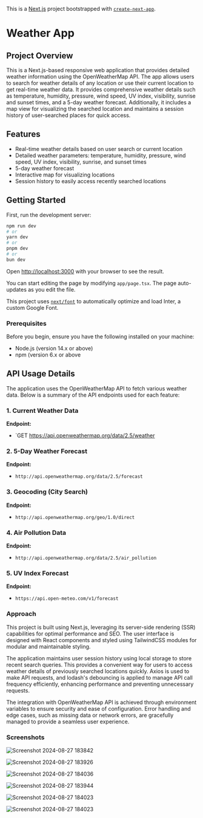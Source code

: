This is a [Next.js](https://nextjs.org/) project bootstrapped with [`create-next-app`](https://github.com/vercel/next.js/tree/canary/packages/create-next-app).
# Weather App

## Project Overview

This is a Next.js-based responsive web application that provides detailed weather information using the OpenWeatherMap API. The app allows users to search for weather details of any location or use their current location to get real-time weather data. It provides comprehensive weather details such as temperature, humidity, pressure, wind speed, UV index, visibility, sunrise and sunset times, and a 5-day weather forecast. Additionally, it includes a map view for visualizing the searched location and maintains a session history of user-searched places for quick access.

## Features

- Real-time weather details based on user search or current location
- Detailed weather parameters: temperature, humidity, pressure, wind speed, UV index, visibility, sunrise, and sunset times
- 5-day weather forecast
- Interactive map for visualizing locations
- Session history to easily access recently searched locations

## Getting Started
First, run the development server:

```bash
npm run dev
# or
yarn dev
# or
pnpm dev
# or
bun dev
```

Open [http://localhost:3000](http://localhost:3000) with your browser to see the result.

You can start editing the page by modifying `app/page.tsx`. The page auto-updates as you edit the file.

This project uses [`next/font`](https://nextjs.org/docs/basic-features/font-optimization) to automatically optimize and load Inter, a custom Google Font.

### Prerequisites

Before you begin, ensure you have the following installed on your machine:

- Node.js (version 14.x or above)
- npm (version 6.x or above

## API Usage Details

The application uses the OpenWeatherMap API to fetch various weather data. Below is a summary of the API endpoints used for each feature:

### 1. Current Weather Data

**Endpoint:**
- `GET https://api.openweathermap.org/data/2.5/weather

### 2. 5-Day Weather Forecast

**Endpoint:**
- `http://api.openweathermap.org/data/2.5/forecast`

### 3. Geocoding (City Search)

**Endpoint:**
- `http://api.openweathermap.org/geo/1.0/direct`

### 4. Air Pollution Data

**Endpoint:**
- `http://api.openweathermap.org/data/2.5/air_pollution`

### 5. UV Index Forecast

**Endpoint:**
- `https://api.open-meteo.com/v1/forecast`

### Approach
This project is built using Next.js, leveraging its server-side rendering (SSR) capabilities for optimal performance and SEO. The user interface is designed with React components and styled using TailwindCSS modules for modular and maintainable styling.

The application maintains user session history using local storage to store recent search queries. This provides a convenient way for users to access weather details of previously searched locations quickly. Axios is used to make API requests, and lodash's debouncing is applied to manage API call frequency efficiently, enhancing performance and preventing unnecessary requests.

The integration with OpenWeatherMap API is achieved through environment variables to ensure security and ease of configuration. Error handling and edge cases, such as missing data or network errors, are gracefully managed to provide a seamless user experience.
### Screenshots
![Screenshot 2024-08-27 183842](https://github.com/user-attachments/assets/90a6c274-33b4-4f6a-be9e-53108194dac1)

![Screenshot 2024-08-27 183926](https://github.com/user-attachments/assets/dc5c1ed3-7fa3-4e62-aec3-0473e539c1b4)

![Screenshot 2024-08-27 184036](https://github.com/user-attachments/assets/33bd4b85-b338-4f2c-85b6-eff54720218c)

![Screenshot 2024-08-27 183944](https://github.com/user-attachments/assets/f0813035-5c16-44e7-8da7-af2d198472eb)

![Screenshot 2024-08-27 184023](https://github.com/user-attachments/assets/f259aed8-03c7-4234-8194-53eee404be37)

![Screenshot 2024-08-27 184023](https://github.com/user-attachments/assets/6896c346-23d5-4cd4-9d72-d2f194be4138)





